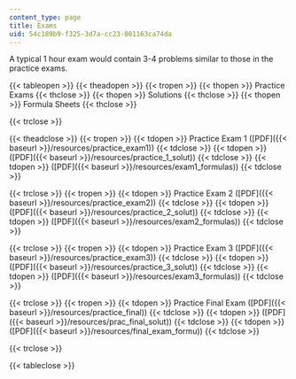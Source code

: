 ```yaml
---
content_type: page
title: Exams
uid: 54c189b9-f325-3d7a-cc23-001163ca74da
---
```


A typical 1 hour exam would contain 3-4 problems similar to those in the practice exams.

{{< tableopen >}}
{{< theadopen >}}
{{< tropen >}}
{{< thopen >}}
Practice Exams
{{< thclose >}}
{{< thopen >}}
Solutions
{{< thclose >}}
{{< thopen >}}
Formula Sheets
{{< thclose >}}

{{< trclose >}}

{{< theadclose >}}
{{< tropen >}}
{{< tdopen >}}
Practice Exam 1 ([PDF]({{< baseurl >}}/resources/practice_exam1))
{{< tdclose >}}
{{< tdopen >}}
([PDF]({{< baseurl >}}/resources/practice_1_solut))
{{< tdclose >}}
{{< tdopen >}}
([PDF]({{< baseurl >}}/resources/exam1_formulas))
{{< tdclose >}}

{{< trclose >}}
{{< tropen >}}
{{< tdopen >}}
Practice Exam 2 ([PDF]({{< baseurl >}}/resources/practice_exam2))
{{< tdclose >}}
{{< tdopen >}}
([PDF]({{< baseurl >}}/resources/practice_2_solut))
{{< tdclose >}}
{{< tdopen >}}
([PDF]({{< baseurl >}}/resources/exam2_formulas))
{{< tdclose >}}

{{< trclose >}}
{{< tropen >}}
{{< tdopen >}}
Practice Exam 3 ([PDF]({{< baseurl >}}/resources/practice_exam3))
{{< tdclose >}}
{{< tdopen >}}
([PDF]({{< baseurl >}}/resources/practice_3_solut))
{{< tdclose >}}
{{< tdopen >}}
([PDF]({{< baseurl >}}/resources/exam3_formulas))
{{< tdclose >}}

{{< trclose >}}
{{< tropen >}}
{{< tdopen >}}
Practice Final Exam ([PDF]({{< baseurl >}}/resources/practice_final))
{{< tdclose >}}
{{< tdopen >}}
([PDF]({{< baseurl >}}/resources/prac_final_solut))
{{< tdclose >}}
{{< tdopen >}}
([PDF]({{< baseurl >}}/resources/final_exam_formu))
{{< tdclose >}}

{{< trclose >}}

{{< tableclose >}}
